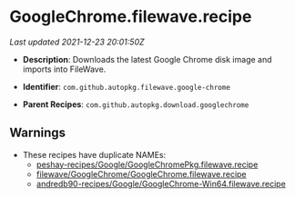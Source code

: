 # GoogleChrome.filewave.recipe

_Last updated 2021-12-23 20:01:50Z_

- **Description**: Downloads the latest Google Chrome disk image and imports into FileWave.

- **Identifier**: `com.github.autopkg.filewave.google-chrome`

- **Parent Recipes**: `com.github.autopkg.download.googlechrome`


## Warnings

- These recipes have duplicate NAMEs:
    - [peshay-recipes/Google/GoogleChromePkg.filewave.recipe](/autopkg-dupe-tracker/peshay-recipes/Google/GoogleChromePkg.filewave.recipe)
    - [filewave/GoogleChrome/GoogleChrome.filewave.recipe](/autopkg-dupe-tracker/filewave/GoogleChrome/GoogleChrome.filewave.recipe)
    - [andredb90-recipes/Google/GoogleChrome-Win64.filewave.recipe](/autopkg-dupe-tracker/andredb90-recipes/Google/GoogleChrome-Win64.filewave.recipe)